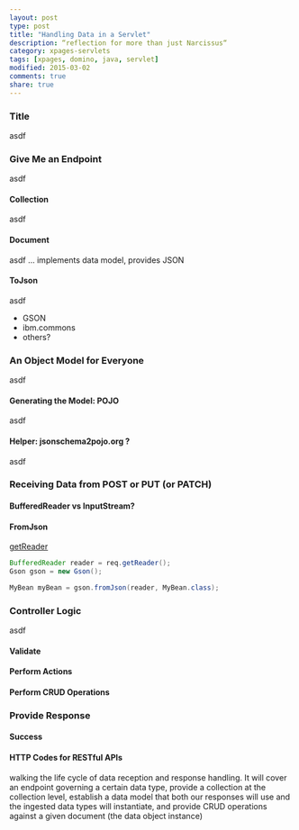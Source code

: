 ```yaml
---
layout: post
type: post
title: "Handling Data in a Servlet"
description: “reflection for more than just Narcissus“
category: xpages-servlets
tags: [xpages, domino, java, servlet]
modified: 2015-03-02
comments: true
share: true
---
```


### Title
asdf

### Give Me an Endpoint
asdf

#### Collection
asdf

#### Document
asdf
... implements data model, provides JSON

#### ToJson
asdf

* GSON
* ibm.commons
* others?

### An Object Model for Everyone
asdf

#### Generating the Model: POJO
asdf

#### Helper: jsonschema2pojo.org ?
asdf

### Receiving Data from POST or PUT (or PATCH)

#### BufferedReader vs InputStream?

#### FromJson
[getReader](http://docs.oracle.com/javaee/6/api/javax/servlet/ServletRequest.html#getReader())

```java
BufferedReader reader = req.getReader();
Gson gson = new Gson();

MyBean myBean = gson.fromJson(reader, MyBean.class);
```

### Controller Logic
asdf

#### Validate

#### Perform Actions

#### Perform CRUD Operations

### Provide Response

#### Success

#### HTTP Codes for RESTful APIs



walking the life cycle of data reception and response handling. It will cover an endpoint governing a certain data type, provide a collection at the collection level, establish a data model that both our responses will use and the ingested data types will instantiate, and provide CRUD operations against a given document (the data object instance)